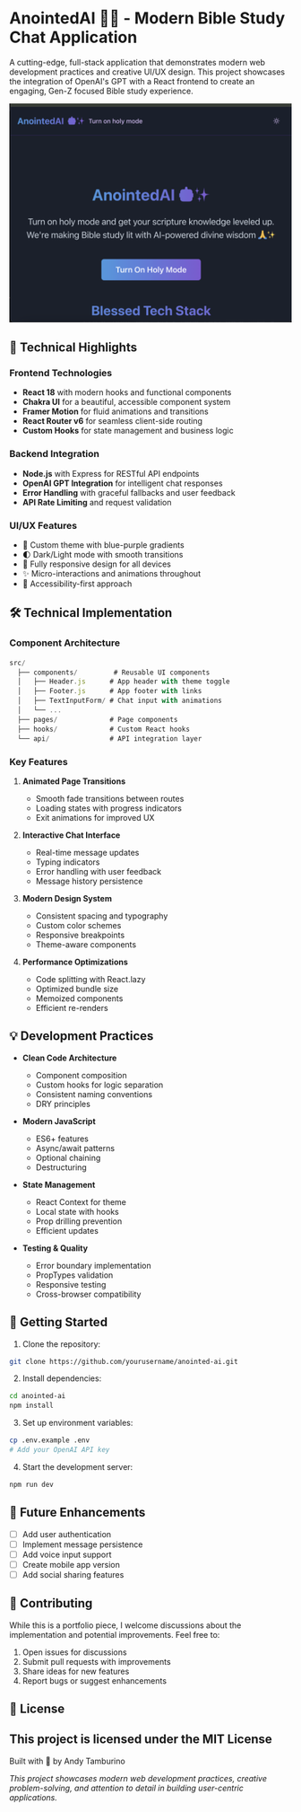 # AnointedAI 🤖✨ - Modern Bible Study Chat Application

A cutting-edge, full-stack application that demonstrates modern web development practices and creative UI/UX design. This project showcases the integration of OpenAI's GPT with a React frontend to create an engaging, Gen-Z focused Bible study experience.

![AnointedAI Screenshot](AnointedAi.png)

## 🚀 Technical Highlights

### Frontend Technologies
- **React 18** with modern hooks and functional components
- **Chakra UI** for a beautiful, accessible component system
- **Framer Motion** for fluid animations and transitions
- **React Router v6** for seamless client-side routing
- **Custom Hooks** for state management and business logic

### Backend Integration
- **Node.js** with Express for RESTful API endpoints
- **OpenAI GPT Integration** for intelligent chat responses
- **Error Handling** with graceful fallbacks and user feedback
- **API Rate Limiting** and request validation

### UI/UX Features
- 🎨 Custom theme with blue-purple gradients
- 🌓 Dark/Light mode with smooth transitions
- 📱 Fully responsive design for all devices
- ✨ Micro-interactions and animations throughout
- 🎯 Accessibility-first approach

## 🛠️ Technical Implementation

### Component Architecture
```jsx
src/
  ├── components/         # Reusable UI components
  │   ├── Header.js      # App header with theme toggle
  │   ├── Footer.js      # App footer with links
  │   ├── TextInputForm/ # Chat input with animations
  │   └── ...
  ├── pages/             # Page components
  ├── hooks/             # Custom React hooks
  └── api/               # API integration layer
```

### Key Features
1. **Animated Page Transitions**
   - Smooth fade transitions between routes
   - Loading states with progress indicators
   - Exit animations for improved UX

2. **Interactive Chat Interface**
   - Real-time message updates
   - Typing indicators
   - Error handling with user feedback
   - Message history persistence

3. **Modern Design System**
   - Consistent spacing and typography
   - Custom color schemes
   - Responsive breakpoints
   - Theme-aware components

4. **Performance Optimizations**
   - Code splitting with React.lazy
   - Optimized bundle size
   - Memoized components
   - Efficient re-renders

## 💡 Development Practices

- **Clean Code Architecture**
  - Component composition
  - Custom hooks for logic separation
  - Consistent naming conventions
  - DRY principles

- **Modern JavaScript**
  - ES6+ features
  - Async/await patterns
  - Optional chaining
  - Destructuring

- **State Management**
  - React Context for theme
  - Local state with hooks
  - Prop drilling prevention
  - Efficient updates

- **Testing & Quality**
  - Error boundary implementation
  - PropTypes validation
  - Responsive testing
  - Cross-browser compatibility

## 🚀 Getting Started

1. Clone the repository:
```bash
git clone https://github.com/yourusername/anointed-ai.git
```

2. Install dependencies:
```bash
cd anointed-ai
npm install
```

3. Set up environment variables:
```bash
cp .env.example .env
# Add your OpenAI API key
```

4. Start the development server:
```bash
npm run dev
```

## 🎯 Future Enhancements

- [ ] Add user authentication
- [ ] Implement message persistence
- [ ] Add voice input support
- [ ] Create mobile app version
- [ ] Add social sharing features

## 🤝 Contributing

While this is a portfolio piece, I welcome discussions about the implementation and potential improvements. Feel free to:

1. Open issues for discussions
2. Submit pull requests with improvements
3. Share ideas for new features
4. Report bugs or suggest enhancements

## 📝 License

This project is licensed under the MIT License
---

Built with 💜 by Andy Tamburino

*This project showcases modern web development practices, creative problem-solving, and attention to detail in building user-centric applications.*
